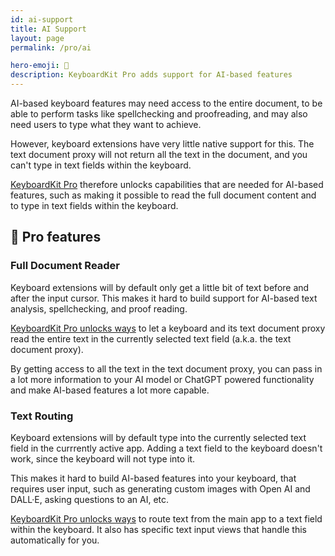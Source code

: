 ```yaml
---
id: ai-support
title: AI Support
layout: page
permalink: /pro/ai

hero-emoji: 🤖
description: KeyboardKit Pro adds support for AI-based features
---
```


AI-based keyboard features may need access to the entire document, to be able to perform tasks like spellchecking and proofreading, and may also need users to type what they want to achieve.

However, keyboard extensions have very little native support for this. The text document proxy will not return all the text in the document, and you can't type in text fields within the keyboard.

[KeyboardKit Pro][Pro] therefore unlocks capabilities that are needed for AI-based features, such as making it possible to read the full document content and to type in text fields within the keyboard.


## 👑 Pro features

### Full Document Reader

Keyboard extensions will by default only get a little bit of text before and after the input cursor. This makes it hard to build support for AI-based text analysis, spellchecking, and proof reading.

[KeyboardKit Pro unlocks ways](/features/proxy-utilities/) to let a keyboard and its text document proxy read the entire text in the currently selected text field (a.k.a. the text document proxy).

By getting access to all the text in the text document proxy, you can pass in a lot more information to your AI model or ChatGPT powered functionality and make AI-based features a lot more capable.


### Text Routing

Keyboard extensions will by default type into the currently selected text field in the currrently active app. Adding a text field to the keyboard doesn't work, since the keyboard will not type into it.

This makes it hard to build AI-based features into your keyboard, that requires user input, such as generating custom images with Open AI and DALL·E, asking questions to an AI, etc.

[KeyboardKit Pro unlocks ways](/features/text-routing/) to route text from the main app to a text field within the keyboard. It also has specific text input views that handle this automatically for you.



[Pro]: /pro